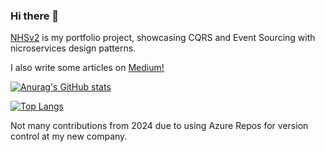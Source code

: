 ### Hi there 👋

[NHSv2](https://github.com/stefannovak/NHSv2) is my portfolio project, showcasing CQRS and Event Sourcing with nicroservices design patterns.

I also write some articles on [Medium!](https://medium.com/@stefannovak96/hosting-a-keycloak-server-and-postgres-database-on-fly-69caf2da8a09)

[![Anurag's GitHub stats](https://github-readme-stats.vercel.app/api?username=stefannovak)](https://github.com/anuraghazra/github-readme-stats)

[![Top Langs](https://github-readme-stats.vercel.app/api/top-langs/?username=stefannovak&layout=donut)](https://github.com/anuraghazra/github-readme-stats)

Not many contributions from 2024 due to using Azure Repos for version control at my new company.
<!--
**stefannovak/stefannovak** is a ✨ _special_ ✨ repository because its `README.md` (this file) appears on your GitHub profile.

Here are some ideas to get you started:

- 🔭 I’m currently working on ...
- 🌱 I’m currently learning ...
- 👯 I’m looking to collaborate on ...
- 🤔 I’m looking for help with ...
- 💬 Ask me about ...
- 📫 How to reach me: ...
- 😄 Pronouns: ...
- ⚡ Fun fact: ...
-->
